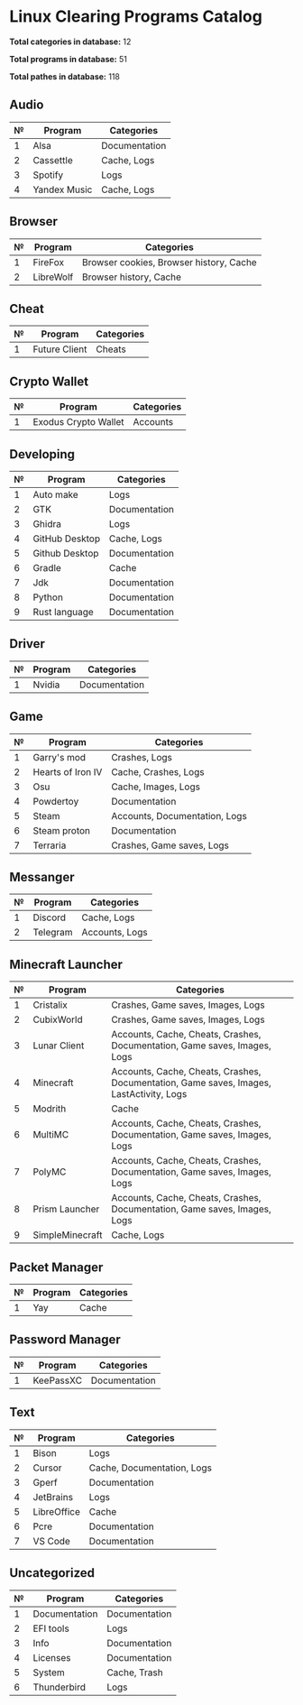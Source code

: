 # Linux Clearing Programs Catalog
**Total categories in database:** 12

**Total programs in database:** 51

**Total pathes in database:** 118

## Audio

| № | Program | Categories |
| --- | --- | --- |
| 1 | Alsa | Documentation |
| 2 | Cassettle | Cache, Logs |
| 3 | Spotify | Logs |
| 4 | Yandex Music | Cache, Logs |


## Browser

| № | Program | Categories |
| --- | --- | --- |
| 1 | FireFox | Browser cookies, Browser history, Cache |
| 2 | LibreWolf | Browser history, Cache |


## Cheat

| № | Program | Categories |
| --- | --- | --- |
| 1 | Future Client | Cheats |


## Crypto Wallet

| № | Program | Categories |
| --- | --- | --- |
| 1 | Exodus Crypto Wallet | Accounts |


## Developing

| № | Program | Categories |
| --- | --- | --- |
| 1 | Auto make | Logs |
| 2 | GTK | Documentation |
| 3 | Ghidra | Logs |
| 4 | GitHub Desktop | Cache, Logs |
| 5 | Github Desktop | Documentation |
| 6 | Gradle | Cache |
| 7 | Jdk | Documentation |
| 8 | Python | Documentation |
| 9 | Rust language | Documentation |


## Driver

| № | Program | Categories |
| --- | --- | --- |
| 1 | Nvidia | Documentation |


## Game

| № | Program | Categories |
| --- | --- | --- |
| 1 | Garry's mod | Crashes, Logs |
| 2 | Hearts of Iron IV | Cache, Crashes, Logs |
| 3 | Osu | Cache, Images, Logs |
| 4 | Powdertoy | Documentation |
| 5 | Steam | Accounts, Documentation, Logs |
| 6 | Steam proton | Documentation |
| 7 | Terraria | Crashes, Game saves, Logs |


## Messanger

| № | Program | Categories |
| --- | --- | --- |
| 1 | Discord | Cache, Logs |
| 2 | Telegram | Accounts, Logs |


## Minecraft Launcher

| № | Program | Categories |
| --- | --- | --- |
| 1 | Cristalix | Crashes, Game saves, Images, Logs |
| 2 | CubixWorld | Crashes, Game saves, Images, Logs |
| 3 | Lunar Client | Accounts, Cache, Cheats, Crashes, Documentation, Game saves, Images, Logs |
| 4 | Minecraft | Accounts, Cache, Cheats, Crashes, Documentation, Game saves, Images, LastActivity, Logs |
| 5 | Modrith | Cache |
| 6 | MultiMC | Accounts, Cache, Cheats, Crashes, Documentation, Game saves, Images, Logs |
| 7 | PolyMC | Accounts, Cache, Cheats, Crashes, Documentation, Game saves, Images, Logs |
| 8 | Prism Launcher | Accounts, Cache, Cheats, Crashes, Documentation, Game saves, Images, Logs |
| 9 | SimpleMinecraft | Cache, Logs |


## Packet Manager

| № | Program | Categories |
| --- | --- | --- |
| 1 | Yay | Cache |


## Password Manager

| № | Program | Categories |
| --- | --- | --- |
| 1 | KeePassXC | Documentation |


## Text

| № | Program | Categories |
| --- | --- | --- |
| 1 | Bison | Logs |
| 2 | Cursor | Cache, Documentation, Logs |
| 3 | Gperf | Documentation |
| 4 | JetBrains | Logs |
| 5 | LibreOffice | Cache |
| 6 | Pcre | Documentation |
| 7 | VS Code | Documentation |


## Uncategorized

| № | Program | Categories |
| --- | --- | --- |
| 1 | Documentation | Documentation |
| 2 | EFI tools | Logs |
| 3 | Info | Documentation |
| 4 | Licenses | Documentation |
| 5 | System | Cache, Trash |
| 6 | Thunderbird | Logs |
